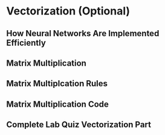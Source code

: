 # Vectorization (Optional)


## How Neural Networks Are Implemented Efficiently


## Matrix Multiplication


## Matrix Multiplcation Rules





## Matrix Multiplication Code





## Complete Lab Quiz Vectorization Part

